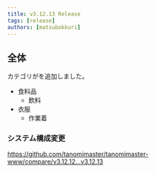 ```yaml
---
title: v3.12.13 Release
tags: [release]
authors: [matsubokkuri]
---
```


<!-- truncate -->

## 全体

カテゴリがを追加しました。

- 食料品
  - 飲料
- 衣服
  - 作業着

### システム構成変更

https://github.com/tanomimaster/tanomimaster-www/compare/v3.12.12...v3.12.13
